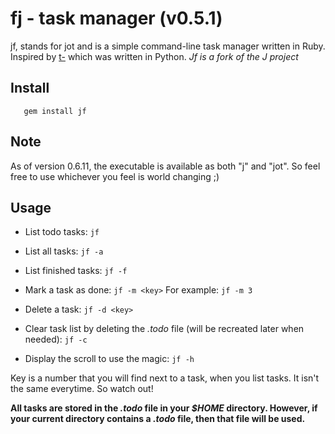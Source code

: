 fj - task manager (v0.5.1)
==========================

jf, stands for jot and is a simple command-line task manager written in Ruby. Inspired by [t-](http://www.penzba.co.uk/t-/t-.html) which was written in Python.
_Jf is a fork of the J project_


Install
--------

       gem install jf

Note
-----

As of version 0.6.11, the executable is available as both "j" and "jot". So feel free to use whichever you feel is world changing ;)

Usage
-------

* List todo tasks: `jf`

* List all tasks: `jf -a`

* List finished tasks: `jf -f`

* Mark a task as done: `jf -m <key>`
  For example: `jf -m 3`

* Delete a task: `jf -d <key>`

* Clear task list by deleting the *.todo* file (will be recreated later when needed): `jf -c`

* Display the scroll to use the magic: `jf -h`

Key is a number that you will find next to a task, when you list tasks. It isn't the same everytime. So watch out!

**All tasks are stored in the *.todo* file in your *$HOME* directory. However, if your current directory contains a *.todo* file, then that file will be used.**

